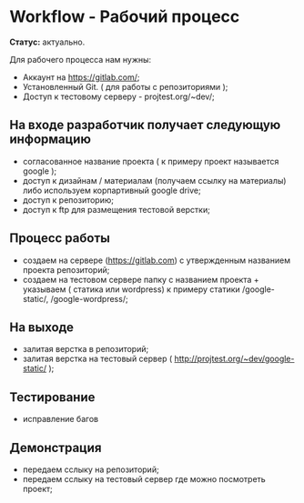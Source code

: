 # Workflow - Рабочий процесс

**Статус:** актуально.

Для рабочего процесса нам нужны:

- Аккаунт на https://gitlab.com/;
- Установленный Git. ( для работы с репозиториями );
- Доступ к тестовому серверу - projtest.org/~dev/;

## На входе разработчик получает следующую информацию
- согласованное название проекта ( к примеру проект называется google );
- доступ к дизайнам / материалам (получаем ссылку на материалы) либо используем корпартивный google drive;
- доступ к репозиторию;
- доступ к ftp для размещения тестовой верстки;

## Процесс работы
- создаем на сервере (https://gitlab.com) с утвержденным названием проекта репозиторий;
- создаем на тестовом сервере папку с названием проекта + указываем ( статика или wordpress) к примеру статики /google-static/, /google-wordpress/;

## На выходе
- залитая верстка в репозиторий;
- залитая верстка на тестовый сервер ( http://projtest.org/~dev/google-static/ );

## Тестирование
- исправление багов

## Демонстрация
- передаем сслыку на репозиторий;
- передаем сслыку на тестовый сервер где можно посмотреть проект;
